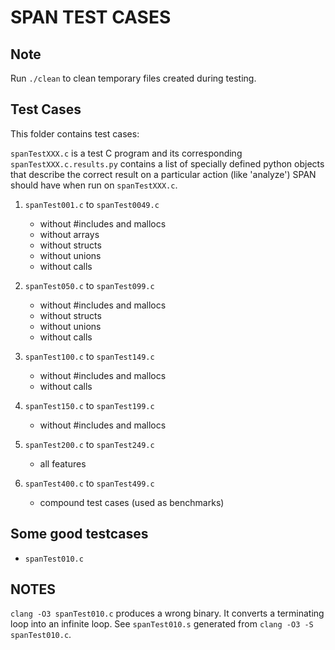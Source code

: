 SPAN TEST CASES
====================

Note
--------------
Run `./clean` to clean temporary files created during testing.

Test Cases
--------------
This folder contains test cases:

`spanTestXXX.c` is a test C program and its corresponding `spanTestXXX.c.results.py`
contains a list of specially defined python objects that
describe the correct result on a particular action (like 'analyze')
SPAN should have when run on `spanTestXXX.c`.

1. `spanTest001.c` to `spanTest0049.c`
   * without #includes and mallocs
   * without arrays
   * without structs
   * without unions
   * without calls

2. `spanTest050.c` to `spanTest099.c`
   * without #includes and mallocs
   * without structs
   * without unions
   * without calls

3. `spanTest100.c` to `spanTest149.c`
   * without #includes and mallocs
   * without calls

4. `spanTest150.c` to `spanTest199.c`
   * without #includes and mallocs

5. `spanTest200.c` to `spanTest249.c`
   * all features

6. `spanTest400.c` to `spanTest499.c`
   * compound test cases (used as benchmarks)

Some good testcases
------------------------

* `spanTest010.c`

NOTES
----------------

`clang -O3 spanTest010.c` produces a wrong binary. It converts a terminating
loop into an infinite loop. See `spanTest010.s` generated from 
`clang -O3 -S spanTest010.c`.


